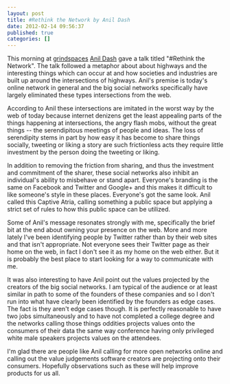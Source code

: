 ```yaml
---
layout: post
title: #Rethink the Network by Anil Dash
date: 2012-02-14 09:56:37
published: true
categories: []
---
```

 
This morning at [grindspaces](http://grindspaces.com) [Anil Dash](http://anildash.com) gave a talk titled "#Rethink the Network". The talk followed a metaphor about about highways and the interesting things which can occur at and how societies and industries are built up around the intersections of highways. Anil's premise is today's online network in general and the big social networks specifically have largely eliminated these types intersections from the web.

According to Anil these intersections are imitated in the worst way by the web of today because internet denizens get the least appealing parts of the things happening at intersections, the angry flash mobs, without the great things -- the serendipitous meetings of people and ideas. The loss of serendipity stems in part by how easy it has become to share things socially, tweeting or liking a story are such frictionless acts they require little investment by the person doing the tweeting or liking.

In addition to removing the friction from sharing, and thus the investment and commitment of the sharer, these social networks also inhibit an individual's ability to misbehave or stand apart. Everyone's branding is the same on Facebook and Twitter and Google+ and this makes it difficult to like someone's style in these places. Everyone's got the same look. Anil called this Captive Atria, calling something a public space but applying a strict set of rules to how this public space can be utilized.

Some of Anil's message resonates strongly with me, specifically the brief bit at the end about owning your presence on the web. More and more lately I've been identifying people by Twitter rather than by their web sites and that isn't appropriate. Not everyone sees their Twitter page as their home on the web, in fact I don't see it as my home on the web either. But it is probably the best place to start looking for a way to communicate with me.

It was also interesting to have Anil point out the values projected by the creators of the big social networks. I am typical of the audience or at least similar in path to some of the founders of these companies and so I don't run into what have clearly been identified by the founders as edge cases. The fact is they aren't edge cases though. It is perfectly reasonable to have two jobs simultaneously and to have not completed a college degree and the networks calling those things oddities projects values onto the consumers of their data the same way conference having only privileged white male speakers projects values on the attendees.

I'm glad there are people like Anil calling for more open networks online and calling out the value judgements software creators are projecting onto their consumers. Hopefully observations such as these will help improve products for us all.